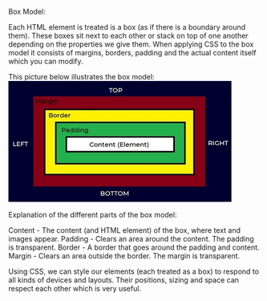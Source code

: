 
Box Model:

Each HTML element is treated is a box (as if there is a boundary around them). These boxes sit next to each other or stack on top of one another depending on the properties we give them.
When applying CSS to the box model it consists of margins, borders, padding and the actual content itself which you can modify.

This picture below illustrates the box model:<br>
![Border Box Image](public/img//border-box.jpg?raw=true "Border Box")

Explanation of the different parts of the box model:

Content - The content (and HTML element) of the box, where text and images appear.
Padding - Clears an area around the content. The padding is transparent.
Border - A border that goes around the padding and content.
Margin - Clears an area outside the border. The margin is transparent.

Using CSS, we can style our elements (each treated as a box) to respond to all kinds of devices and layouts. Their positions, sizing and space can respect each other which is very useful.